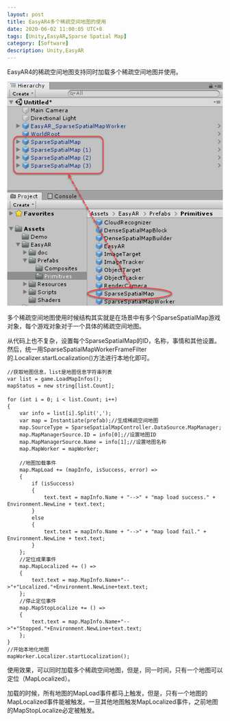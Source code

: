 ```yaml
---
layout: post
title: EasyAR4多个稀疏空间地图的使用
date: 2020-06-02 11:00:05 UTC+8
tags: [Unity,EasyAR,Sparse Spatial Map]
category: [Software]
description: Unity,EasyAR
---
```


EasyAR4的稀疏空间地图支持同时加载多个稀疏空间地图并使用。

<!-- more -->

![使用结构](/images/20200629-ssm-01.jpg)

多个稀疏空间地图使用时候结构其实就是在场景中有多个SparseSpatialMap游戏对象，每个游戏对象对于一个具体的稀疏空间地图。

从代码上也不复杂，设置每个SparseSpatialMap的ID，名称，事情和其他设置。然后，统一用SparseSpatialMapWorkerFrameFilter的.Localizer.startLocalization()方法进行本地化即可。

```
//获取地图信息，list是地图信息字符串列表
var list = game.LoadMapInfos();
mapStatus = new string[list.Count];

for (int i = 0; i < list.Count; i++)
{
    var info = list[i].Split(',');
    var map = Instantiate(prefab);//生成稀疏空间地图
    map.SourceType = SparseSpatialMapController.DataSource.MapManager;
    map.MapManagerSource.ID = info[0];//设置地图ID
    map.MapManagerSource.Name = info[1];//设置地图名称
    map.MapWorker = mapWorker;

    //地图加载事件
    map.MapLoad += (mapInfo, isSuccess, error) =>
    {
        if (isSuccess)
        {
            text.text = mapInfo.Name + "-->" + "map load success." + Environment.NewLine + text.text;
        }
        else
        {
            text.text = mapInfo.Name + "-->" + "map load fail." + Environment.NewLine + text.text;
        }
    };
    //定位成果事件
    map.MapLocalized += () =>
    {
        text.text = map.MapInfo.Name+"-->"+"Localized."+Environment.NewLine+text.text;
    };
    //停止定位事件
    map.MapStopLocalize += () =>
    {
        text.text = map.MapInfo.Name+"-->"+"Stopped."+Environment.NewLine+text.text;
    };
}
//开始本地化地图
mapWorker.Localizer.startLocalization();
```

使用效果，可以同时加载多个稀疏空间地图，但是，同一时间，只有一个地图可以定位（MapLocalized）。

加载的时候，所有地图的MapLoad事件都马上触发，但是，只有一个地图的MapLocalized事件能被触发。一旦其他地图触发MapLocalized事件，之前地图的MapStopLocalize必定被触发。